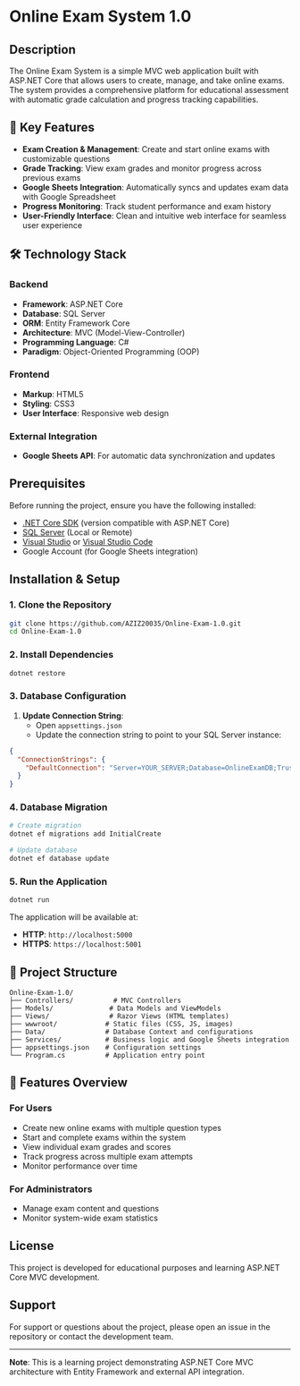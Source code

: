 # Online Exam System 1.0

## Description

The Online Exam System is a simple MVC web application built with ASP.NET Core that allows users to create, manage, and take online exams. The system provides a comprehensive platform for educational assessment with automatic grade calculation and progress tracking capabilities.

## 🎯 Key Features

- **Exam Creation & Management**: Create and start online exams with customizable questions
- **Grade Tracking**: View exam grades and monitor progress across previous exams
- **Google Sheets Integration**: Automatically syncs and updates exam data with Google Spreadsheet
- **Progress Monitoring**: Track student performance and exam history
- **User-Friendly Interface**: Clean and intuitive web interface for seamless user experience

## 🛠️ Technology Stack

### Backend
- **Framework**: ASP.NET Core
- **Database**: SQL Server
- **ORM**: Entity Framework Core
- **Architecture**: MVC (Model-View-Controller)
- **Programming Language**: C#
- **Paradigm**: Object-Oriented Programming (OOP)

### Frontend
- **Markup**: HTML5
- **Styling**: CSS3
- **User Interface**: Responsive web design

### External Integration
- **Google Sheets API**: For automatic data synchronization and updates

## Prerequisites

Before running the project, ensure you have the following installed:

- [.NET Core SDK](https://dotnet.microsoft.com/download) (version compatible with ASP.NET Core)
- [SQL Server](https://www.microsoft.com/en-us/sql-server/sql-server-downloads) (Local or Remote)
- [Visual Studio](https://visualstudio.microsoft.com/) or [Visual Studio Code](https://code.visualstudio.com/)
- Google Account (for Google Sheets integration)

## Installation & Setup

### 1. Clone the Repository

```bash
git clone https://github.com/AZIZ20035/Online-Exam-1.0.git
cd Online-Exam-1.0
```

### 2. Install Dependencies

```bash
dotnet restore
```

### 3. Database Configuration

1. **Update Connection String**: 
   - Open `appsettings.json`
   - Update the connection string to point to your SQL Server instance:

```json
{
  "ConnectionStrings": {
    "DefaultConnection": "Server=YOUR_SERVER;Database=OnlineExamDB;Trusted_Connection=true;TrustServerCertificate=true;"
  }
}
```

### 4. Database Migration

```bash
# Create migration
dotnet ef migrations add InitialCreate

# Update database
dotnet ef database update
```

### 5. Run the Application

```bash
dotnet run
```

The application will be available at:
- **HTTP**: `http://localhost:5000`
- **HTTPS**: `https://localhost:5001`

## 📁 Project Structure

```
Online-Exam-1.0/
├── Controllers/          # MVC Controllers
├── Models/              # Data Models and ViewModels
├── Views/               # Razor Views (HTML templates)
├── wwwroot/            # Static files (CSS, JS, images)
├── Data/               # Database Context and configurations
├── Services/           # Business logic and Google Sheets integration
├── appsettings.json    # Configuration settings
└── Program.cs          # Application entry point
```

## 🚀 Features Overview

### For Users
- Create new online exams with multiple question types
- Start and complete exams within the system
- View individual exam grades and scores
- Track progress across multiple exam attempts
- Monitor performance over time

### For Administrators
- Manage exam content and questions
- Monitor system-wide exam statistics


## License

This project is developed for educational purposes and learning ASP.NET Core MVC development.

## Support

For support or questions about the project, please open an issue in the repository or contact the development team.

---

**Note**: This is a learning project demonstrating ASP.NET Core MVC architecture with Entity Framework and external API integration.

